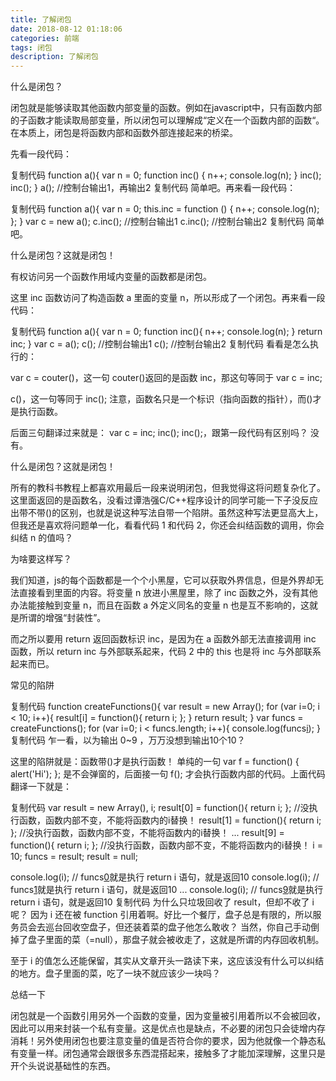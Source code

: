 ```yaml
---
title: 了解闭包
date: 2018-08-12 01:18:06
categories: 前端
tags: 闭包
description: 了解闭包
---
```


什么是闭包？

闭包就是能够读取其他函数内部变量的函数。例如在javascript中，只有函数内部的子函数才能读取局部变量，所以闭包可以理解成“定义在一个函数内部的函数“。在本质上，闭包是将函数内部和函数外部连接起来的桥梁。

<!-- more -->
 先看一段代码：

复制代码
function a(){
    var n = 0;
    function inc() {
        n++;
        console.log(n);
    }
    inc();  
    inc(); 
}
a(); //控制台输出1，再输出2
复制代码
简单吧。再来看一段代码：

复制代码
function a(){
    var n = 0;
    this.inc = function () {
        n++; 
        console.log(n);
    };
}
var c = new a();
c.inc();    //控制台输出1
c.inc();    //控制台输出2
复制代码
简单吧。

什么是闭包？这就是闭包！



 

有权访问另一个函数作用域内变量的函数都是闭包。


这里 inc 函数访问了构造函数 a 里面的变量 n，所以形成了一个闭包。再来看一段代码：

复制代码
function a(){
    var n = 0;
    function inc(){
       n++; 
       console.log(n);
    }
    return inc;
}
var c = a();
c();    //控制台输出1
c();    //控制台输出2
复制代码
看看是怎么执行的：

var c = couter()，这一句 couter()返回的是函数 inc，那这句等同于 var c = inc; 

c()，这一句等同于 inc();  注意，函数名只是一个标识（指向函数的指针），而()才是执行函数。

后面三句翻译过来就是：  var c = inc;  inc();  inc();，跟第一段代码有区别吗？ 没有。

什么是闭包？这就是闭包！

所有的教科书教程上都喜欢用最后一段来说明闭包，但我觉得这将问题复杂化了。这里面返回的是函数名，没看过谭浩强C/C++程序设计的同学可能一下子没反应出带不带()的区别，也就是说这种写法自带一个陷阱。虽然这种写法更显高大上，但我还是喜欢将问题单一化，看看代码 1 和代码 2，你还会纠结函数的调用，你会纠结 n 的值吗？ 



为啥要这样写？

我们知道，js的每个函数都是一个个小黑屋，它可以获取外界信息，但是外界却无法直接看到里面的内容。将变量 n 放进小黑屋里，除了 inc 函数之外，没有其他办法能接触到变量 n，而且在函数 a 外定义同名的变量 n 也是互不影响的，这就是所谓的增强“封装性”。

而之所以要用 return 返回函数标识 inc，是因为在 a 函数外部无法直接调用 inc 函数，所以 return inc 与外部联系起来，代码 2 中的 this 也是将 inc 与外部联系起来而已。

 

常见的陷阱

复制代码
function createFunctions(){
    var result = new Array();
    for (var i=0; i < 10; i++){
        result[i] = function(){
            return i;
        };
    }
    return result;
}
var funcs = createFunctions();
for (var i=0; i < funcs.length; i++){
    console.log(funcs[i]());
}
复制代码
乍一看，以为输出 0~9 ，万万没想到输出10个10？ 

这里的陷阱就是：函数带()才是执行函数！ 单纯的一句 var f = function() { alert('Hi'); }; 是不会弹窗的，后面接一句 f(); 才会执行函数内部的代码。上面代码翻译一下就是：

复制代码
var result = new Array(), i;
result[0] = function(){ return i; }; //没执行函数，函数内部不变，不能将函数内的i替换！
result[1] = function(){ return i; }; //没执行函数，函数内部不变，不能将函数内的i替换！
...
result[9] = function(){ return i; }; //没执行函数，函数内部不变，不能将函数内的i替换！
i = 10;
funcs = result;
result = null;

console.log(i); // funcs[0]()就是执行 return i 语句，就是返回10
console.log(i); // funcs[1]()就是执行 return i 语句，就是返回10
...
console.log(i); // funcs[9]()就是执行 return i 语句，就是返回10
复制代码
为什么只垃圾回收了 result，但却不收了 i 呢？ 因为 i 还在被 function 引用着啊。好比一个餐厅，盘子总是有限的，所以服务员会去巡台回收空盘子，但还装着菜的盘子他怎么敢收？ 当然，你自己手动倒掉了盘子里面的菜（=null），那盘子就会被收走了，这就是所谓的内存回收机制。

至于 i 的值怎么还能保留，其实从文章开头一路读下来，这应该没有什么可以纠结的地方。盘子里面的菜，吃了一块不就应该少一块吗？

 

总结一下

闭包就是一个函数引用另外一个函数的变量，因为变量被引用着所以不会被回收，因此可以用来封装一个私有变量。这是优点也是缺点，不必要的闭包只会徒增内存消耗！另外使用闭包也要注意变量的值是否符合你的要求，因为他就像一个静态私有变量一样。闭包通常会跟很多东西混搭起来，接触多了才能加深理解，这里只是开个头说说基础性的东西。